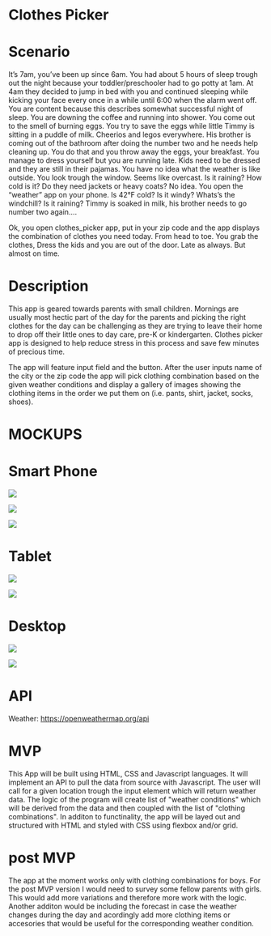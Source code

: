 # Clothes Picker

# Scenario

It’s 7am, you’ve been up since 6am. You had about 5 hours of sleep trough out the night because your toddler/preschooler had to go potty at 1am. At 4am they decided to jump in bed with you and continued sleeping while kicking your face every once in a while until 6:00 when the alarm went off. You are content because this describes somewhat successful night of sleep. You are downing the coffee and running into shower. You come out to the smell of burning eggs. You try to save the eggs while little Timmy is sitting in a puddle of milk. Cheerios and legos everywhere. His brother is coming out of the bathroom after doing the number two and he needs help cleaning up. You do that and you throw away the eggs, your breakfast. You manage to dress yourself but you are running late. Kids need to be dressed and they are still in their pajamas. You have no idea what the weather is like outside. You look trough the window. Seems like overcast. Is it raining? How cold is it? Do they need jackets or heavy coats? No idea. You open the “weather” app on your phone. Is 42°F cold? Is it windy? Whats’s the windchill? Is it raining? Timmy is soaked in milk, his brother needs to go number two again….

Ok, you open clothes_picker app, put in your zip code and the app displays the combination of clothes you need today. From head to toe. You grab the clothes, Dress the kids and you are out of the door. Late as always. But almost on time.

# Description

This app is geared towards parents with small children. Mornings are usually most hectic part of the day for the parents and picking the right clothes for the day can be challenging as they are trying to leave their home to drop off their little ones to day care, pre-K or kindergarten. Clothes picker app is designed to help reduce stress in this process and save few minutes of precious time.

The app will feature input field and the button. After the user inputs name of the city or the zip code the app will pick clothing combination based on the given weather conditions and display a gallery of images showing the clothing items in the order we put them on (i.e. pants, shirt, jacket, socks, shoes). 

# MOCKUPS

# Smart Phone

![](https://i.imgur.com/llaqKzJl.png)

![](https://i.imgur.com/gTEE061l.png)

![](https://i.imgur.com/8O0G7lxl.png)

# Tablet

![](https://i.imgur.com/rO3YOiZl.png)

![](https://i.imgur.com/dIQ4YlWl.png)

# Desktop

![](https://i.imgur.com/aOm8JDUl.png)

![](https://i.imgur.com/7XjgkOXl.png)


# API

Weather: https://openweathermap.org/api

# MVP

This App will be built using HTML, CSS and Javascript languages. It will implement an API to pull the data from source with Javascript. The user will call for a given location trough the input element which will return weather data. The logic of the program will create list of "weather conditions" which will be derived from the data and then coupled with the list of "clothing combinations". In additon to functinality, the app will be layed out and structured with HTML and styled with CSS using flexbox and/or grid.

# post MVP

The app at the moment works only with clothing combinations for boys. For the post MVP version I would need to survey some fellow parents with girls. This would add more variations and therefore more work with the logic. 
Another additon would be including the forecast in case the weather changes during the day and acordingly add more clothing items or accesories that would be useful for the corresponding weather condition.


